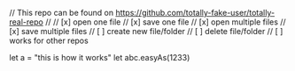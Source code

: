 // This repo can be found on https://github.com/totally-fake-user/totally-real-repo
//
// [x] open one file
// [x] save one file
// [x] open multiple files
// [x] save multiple files
// [ ] create new file/folder
// [ ] delete file/folder
// [ ] works for other repos

let a = "this is how it works"
let abc.easyAs(1233)